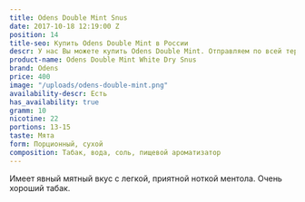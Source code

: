 ```yaml
---
title: Odens Double Mint Snus
date: 2017-10-18 12:19:00 Z
position: 14
title-seo: Купить Odens Double Mint в России
descr: У нас Вы можете купить Odens Double Mint. Отправляем по всей территории России.
product-name: Odens Double Mint White Dry Snus
brand: Odens
price: 400
image: "/uploads/odens-double-mint.png"
availability-descr: Есть
has_availability: true
gramm: 10
nicotine: 22
portions: 13-15
taste: Мята
form: Порционный, сухой
composition: Табак, вода, соль, пищевой ароматизатор
---
```


Имеет явный мятный вкус с легкой, приятной ноткой ментола. Очень хороший табак.